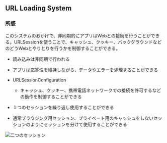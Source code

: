## URL Loading System

### 所感
このシステムのおかげで、非同期的にアプリはWebとの接続を行うことができる。URLSessionを使うことで、キャッシュ、クッキー、バックグラウンドなどのどうWebとやりとりを行うかを制御することができる。

- 読み込みは非同期で行われる
- アプリは応答性を維持しながら、データやエラーを処理することができる


- URLSessionConfiguration
  - キャッシュ、クッキー、携帯電話ネットワークでの接続を許可するなどの動作を制御することができる

- １つのセッションを繰り返し使用することができる
- 通常ブラウジング用セッション、プライベート用のキャッシュをしないセッションのようにセッションを分けて使用することができる

![二つのセッション](https://docs-assets.developer.apple.com/published/4bf9c6d271/6789dd96-afdc-4c18-b8eb-01f9012dc04d.png)


